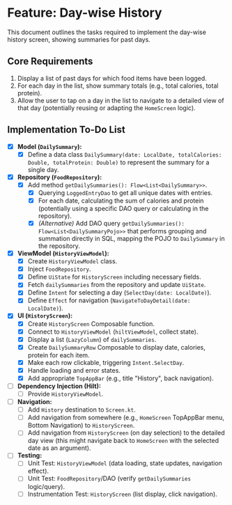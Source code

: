 # Feature: Day-wise History

This document outlines the tasks required to implement the day-wise history screen, showing summaries for past days.

## Core Requirements

1.  Display a list of past days for which food items have been logged.
2.  For each day in the list, show summary totals (e.g., total calories, total protein).
3.  Allow the user to tap on a day in the list to navigate to a detailed view of that day (potentially reusing or adapting the `HomeScreen` logic).

## Implementation To-Do List

-   [x] **Model (`DailySummary`):**
    -   [x] Define a data class `DailySummary(date: LocalDate, totalCalories: Double, totalProtein: Double)` to represent the summary for a single day.
-   [x] **Repository (`FoodRepository`):**
    -   [x] Add method `getDailySummaries(): Flow<List<DailySummary>>`.
        -   [x] Querying `LoggedEntryDao` to get all unique dates with entries.
        -   [x] For each date, calculating the sum of calories and protein (potentially using a specific DAO query or calculating in the repository).
        -   [x] *(Alternative)* Add DAO query `getDailySummaries(): Flow<List<DailySummaryPojo>>` that performs grouping and summation directly in SQL, mapping the POJO to `DailySummary` in the repository.
-   [x] **ViewModel (`HistoryViewModel`):**
    -   [x] Create `HistoryViewModel` class.
    -   [x] Inject `FoodRepository`.
    -   [x] Define `UiState` for `HistoryScreen` including necessary fields.
    -   [x] Fetch `dailySummaries` from the repository and update `UiState`.
    -   [x] Define `Intent` for selecting a day (`SelectDay(date: LocalDate)`).
    -   [x] Define `Effect` for navigation (`NavigateToDayDetail(date: LocalDate)`).
-   [x] **UI (`HistoryScreen`):**
    -   [x] Create `HistoryScreen` Composable function.
    -   [x] Connect to `HistoryViewModel` (`hiltViewModel`, collect state).
    -   [x] Display a list (`LazyColumn`) of `dailySummaries`.
    -   [x] Create `DailySummaryRow` Composable to display date, calories, protein for each item.
    -   [x] Make each row clickable, triggering `Intent.SelectDay`.
    -   [x] Handle loading and error states.
    -   [x] Add appropriate `TopAppBar` (e.g., title "History", back navigation).
-   [ ] **Dependency Injection (Hilt):**
    -   [ ] Provide `HistoryViewModel`.
-   [ ] **Navigation:**
    -   [ ] Add `History` destination to `Screen.kt`.
    -   [ ] Add navigation from somewhere (e.g., `HomeScreen` TopAppBar menu, Bottom Navigation) to `HistoryScreen`.
    -   [ ] Add navigation from `HistoryScreen` (on day selection) to the detailed day view (this might navigate back to `HomeScreen` with the selected date as an argument).
-   [ ] **Testing:**
    -   [ ] Unit Test: `HistoryViewModel` (data loading, state updates, navigation effect).
    -   [ ] Unit Test: `FoodRepository`/DAO (verify `getDailySummaries` logic/query).
    -   [ ] Instrumentation Test: `HistoryScreen` (list display, click navigation). 